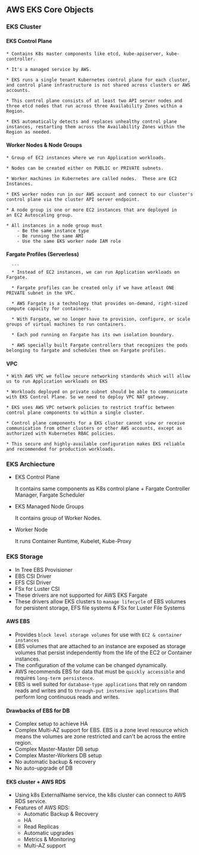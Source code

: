 ## AWS EKS Core Objects

### EKS Cluster

#### EKS Control Plane

```
* Contains K8s master components like etcd, kube-apiserver, kube-controller.

* It's a managed service by AWS.

* EKS runs a single tenant Kubernetes control plane for each cluster, and control plane infrastructure is not shared across clusters or AWS accounts.

* This control plane consists of at least two API server nodes and three etcd nodes that run across three Availability Zones within a Region.

* EKS automatically detects and replaces unhealthy control plane instances, restarting them across the Availability Zones within the Region as needed.

```

#### Worker Nodes & Node Groups

```
* Group of EC2 instances where we run Application workloads.

* Nodes can be created either on PUBLIC or PRIVATE subnets.

* Worker machines in Kubernetes are called nodes.  These are EC2 Instances.

* EKS worker nodes run in our AWS account and connect to our cluster's control plane via the cluster API server endpoint.

* A node group is one or more EC2 instances that are deployed in an EC2 Autoscaling group.

* All instances in a node group must
    - Be the same instance type
    - Be running the same AMI
    - Use the same EKS worker node IAM role

```

#### Fargate Profiles (Serverless)

      ```
      * Instead of EC2 instances, we can run Application workloads on Fargate.

      * Fargate profiles can be created only if we have atleast ONE PRIVATE subnet in the VPC.

      * AWS Fargate is a technology that provides on-demand, right-sized compute capacity for containers.

      * With Fargate, we no longer have to provision, configure, or scale groups of virtual machines to run containers. 

      * Each pod running on Fargate has its own isolation boundary.

      * AWS specially built Fargate controllers that recognizes the pods belonging to fargate and schedules them on Fargate profiles.

#### VPC

```
* With AWS VPC we follow secure networking standards which will allow us to run Application workloads on EKS

* Workloads deployed on private subnet should be able to communicate with EKS Control Plane. So we need to deploy VPC NAT gateway.

* EKS uses AWS VPC network policies to restrict traffic between control plane components to within a single cluster.

* Control plane components for a EKS cluster cannot view or receive communication from other clusters or other AWS accounts, except as authorized with Kubernetes RBAC policies.

* This secure and highly-available configuration makes EKS reliable and recommended for production workloads.

```

### EKS Archiecture

- EKS Control Plane

  It contains same components as K8s control plane + Fargate Controller Manager, Fargate Scheduler

- EKS Managed Node Groups

  It contains group of Worker Nodes.

- Worker Node

  It runs Container Runtime, Kubelet, Kube-Proxy

### EKS Storage

- In Tree EBS Provisioner
- EBS CSI Driver
- EFS CSI Driver
- FSx for Luster CSI
- These drivers are not supported for AWS EKS Fargate
- These drivers allow EKS clusters to `manage lifecycle` of EBS volumes for persistent storage, EFS file systems & FSx for Luster File Systems

#### AWS EBS

- Provides `block level storage volumes` for use with `EC2 & container instances`
- EBS volumes that are attached to an instance are exposed as storage volumes that persist independently from the life of the EC2 or Container instances.
- The configuration of the volume can be changed dynamically.
- AWS recommends EBS for data that must be `quickly accessible` and requires `long-term persistence`.
- EBS is well suited for `database-type applications` that rely on random reads and writes and to `through-put instensive applications` that perform long continuous reads and writes.

#### Drawbacks of EBS for DB

- Complex setup to achieve HA
- Complex Multi-AZ support for EBS. EBS is a zone level resource which means the volumes are zone restricted and can't be across the entire region.
- Complex Master-Master DB setup
- Complex Master-Workers DB setup
- No automatic backup & recovery
- No auto-upgrade of DB

#### EKS cluster + AWS RDS

- Using k8s ExternalName service, the k8s cluster can connect to AWS RDS service.
- Features of AWS RDS:
  - Automatic Backup & Recovery
  - HA
  - Read Replicas
  - Automatic upgrades
  - Metrics & Monitoring
  - Multi-AZ support
